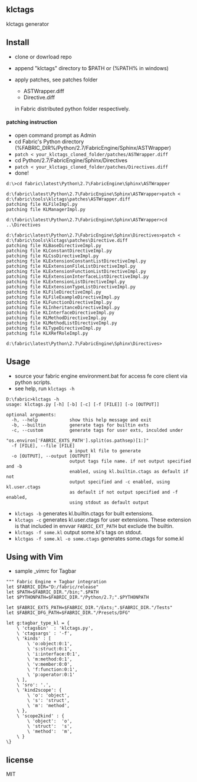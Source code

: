 
## klctags

klctags generator


## Install

* clone or dowrload repo
* append "klctags" directory to $PATH or (%PATH% in windows)
* apply patches, see patches folder

    * ASTWrapper.diff
    * Directive.diff
    
    in Fabric distributed python folder respectively.
    
#### patching instruction

* open command prompt as Admin
* cd Fabric's Python directory (%FABRIC_DIR%/Python/2.7/FabricEngine/Sphinx/ASTWrapper)
* ```patch < your_klctags_cloned_folder/patches/ASTWrapper.diff```
* cd Python/2.7/FabricEngine/Sphinx/Directives
* ```patch < your_klctags_cloned_folder/patches/Directives.diff```
* done!

``` console
d:\>cd fabric\latest\Python\2.7\FabricEngine\Sphinx\ASTWrapper

d:\fabric\latest\Python\2.7\FabricEngine\Sphinx\ASTWrapper>patch < d:\fabric\tools\klctags\patches\ASTWrapper.diff
patching file KLFileImpl.py
patching file KLManagerImpl.py

d:\fabric\latest\Python\2.7\FabricEngine\Sphinx\ASTWrapper>cd ..\Directives

d:\fabric\latest\Python\2.7\FabricEngine\Sphinx\Directives>patch < d:\fabric\tools\klctags\patches\Directive.diff
patching file KLBaseDirectiveImpl.py
patching file KLConstantDirectiveImpl.py
patching file KLCssDirectiveImpl.py
patching file KLExtensionConstantListDirectiveImpl.py
patching file KLExtensionFileListDirectiveImpl.py
patching file KLExtensionFunctionListDirectiveImpl.py
patching file KLExtensionInterfaceListDirectiveImpl.py
patching file KLExtensionListDirectiveImpl.py
patching file KLExtensionTypeListDirectiveImpl.py
patching file KLFileDirectiveImpl.py
patching file KLFileExampleDirectiveImpl.py
patching file KLFunctionDirectiveImpl.py
patching file KLInheritanceDirectiveImpl.py
patching file KLInterfaceDirectiveImpl.py
patching file KLMethodDirectiveImpl.py
patching file KLMethodListDirectiveImpl.py
patching file KLTypeDirectiveImpl.py
patching file KLXRefRoleImpl.py

d:\fabric\latest\Python\2.7\FabricEngine\Sphinx\Directives>
```

## Usage

* source your fabric engine environment.bat for access fe core client via python scripts.
* see help, run ```klctags -h ```

``` console
D:\fabric>klctags -h
usage: klctags.py [-h] [-b] [-c] [-f [FILE]] [-o [OUTPUT]]

optional arguments:
  -h, --help            show this help message and exit
  -b, --builtin         generate tags for builtin exts
  -c, --custom          generate tags for user exts, inculded under
                        "os.environ['FABRIC_EXTS_PATH'].split(os.pathsep)[1:]"
  -f [FILE], --file [FILE]
                        a input kl file to generate
  -o [OUTPUT], --output [OUTPUT]
                        output tags file name. if not output specified and -b
                        enabled, using kl.builtin.ctags as default if not
                        output specified and -c enabled, using kl.user.ctags
                        as default if not output specified and -f enabled,
                        using stdout as default output
```

* ```klctags -b``` generates kl.builtin.ctags for built extensions.
* ```klctags -c``` generates kl.user.ctags for user extensions.
    These extension is that included in envvar ```FABRIC_EXT_PATH``` but exclude the builtin.
* ```klctags -f some.kl``` output some.kl's tags on stdout.
* ```klctgas -f some.kl -o some.ctags``` generates some.ctags for some.kl


## Using with Vim

* sample _vimrc for Tagbar
``` vim
""" Fabric Engine + Tagbar integration
let $FABRIC_DIR="D:/fabric/release"
let $PATH=$FABRIC_DIR."/bin;".$PATH
let $PYTHONPATH=$FABRIC_DIR."/Python/2.7;".$PYTHONPATH

let $FABRIC_EXTS_PATH=$FABRIC_DIR."/Exts;".$FABRIC_DIR."/Tests"
let $FABRIC_DFG_PATH=$FABRIC_DIR."/Presets/DFG"

let g:tagbar_type_kl = {
    \ 'ctagsbin'  : 'klctags.py',
    \ 'ctagsargs' : '-f',
    \ 'kinds' : [
        \ 'o:object:0:1',
        \ 's:struct:0:1',
        \ 'i:interface:0:1',
        \ 'm:method:0:1',
        \ 'v:member:0:0',
        \ 'f:function:0:1',
        \ 'p:operator:0:1'
    \ ],
    \ 'sro': '.',
    \ 'kind2scope': {
        \ 'o': 'object',
        \ 's': 'struct',
        \ 'm': 'method',
    \ },
    \ 'scope2kind' : {
        \ 'object':  'o',
        \ 'struct':  's',
        \ 'method':  'm',
    \ }
\}
```


## license

MIT
